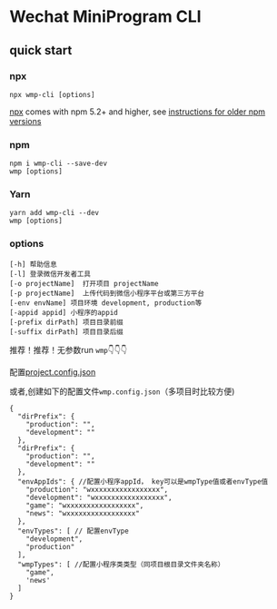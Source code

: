 # Wechat MiniProgram CLI
## quick start
### npx

```
npx wmp-cli [options]
```

[npx](https://medium.com/@maybekatz/introducing-npx-an-npm-package-runner-55f7d4bd282b) comes with npm 5.2+ and higher, see [instructions for older npm versions](https://gist.github.com/gaearon/4064d3c23a77c74a3614c498a8bb1c5f)

### npm

```
npm i wmp-cli --save-dev
wmp [options]
```

### Yarn

```
yarn add wmp-cli --dev
wmp [options]
```

### options

```
[-h] 帮助信息
[-l] 登录微信开发者工具
[-o projectName]  打开项目 projectName
[-p projectName]  上传代码到微信小程序平台或第三方平台
[-env envName] 项目环境 development, production等
[-appid appid] 小程序的appid
[-prefix dirPath] 项目目录前缀
[-suffix dirPath] 项目目录后缀
```

推荐！推荐！无参数run `wmp`👇👇👇

配置[project.config.json](https://developers.weixin.qq.com/miniprogram/dev/devtools/projectconfig.html)

或者,创建如下的配置文件`wmp.config.json`（多项目时比较方便)
```
{
  "dirPrefix": {
    "production": "",
    "development": ""
  },
  "dirPrefix": {
    "production": "",
    "development": ""
  },
  "envAppIds": { //配置小程序appId， key可以是wmpType值或者envType值
    "production": "wxxxxxxxxxxxxxxxxx",
    "development": "wxxxxxxxxxxxxxxxxx",
    "game": "wxxxxxxxxxxxxxxxxx",
    "news": "wxxxxxxxxxxxxxxxxx"
  },
  "envTypes": [ // 配置envType
    "development",
    "production"
  ],
  "wmpTypes": [ //配置小程序类类型（同项目根目录文件夹名称）
    "game",
    'news'
  ]
}
```
